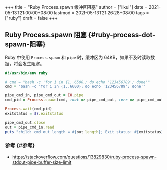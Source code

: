 +++
title = "Ruby Process.spawn 缓冲区阻塞"
author = ["likui"]
date = 2021-05-13T21:00:00+08:00
lastmod = 2021-05-13T21:26:28+08:00
tags = ["ruby"]
draft = false
+++

## Ruby Process.spawn 阻塞 {#ruby-process-dot-spawn-阻塞}

Ruby 中使用 `Process.spawn` 和 `pipe` 时，缓冲区为 64KB，如果不及时读取数据，将会发生阻塞。

```ruby
#!/usr/bin/env ruby

# cmd = "bash -c 'for i in {1..6500}; do echo '123456789'; done'"
cmd = "bash -c 'for i in {1..6600}; do echo '123456789'; done'"

pipe_cmd_in, pipe_cmd_out = IO.pipe
cmd_pid = Process.spawn(cmd, :out => pipe_cmd_out, :err => pipe_cmd_out)

Process.wait(cmd_pid)
exitstatus = $?.exitstatus

pipe_cmd_out.close
out = pipe_cmd_in.read
puts "child: cmd out length = #{out.length}; Exit status: #{exitstatus}"
```


### 参考 {#参考}

-   <https://stackoverflow.com/questions/13829830/ruby-process-spawn-stdout-pipe-buffer-size-limit>
